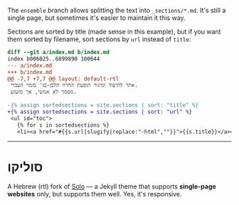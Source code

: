 The `ensemble` branch allows splitting the text into `_sections/*.md`.
It's still a single page, but sometimes it's easier to maintain it this way.

Sections are sorted by title (made sense in this example), but if you want them sorted by filename,
sort sections by `url` instead of `title`:

```diff
diff --git a/index.md b/index.md
index b006025..6899890 100644
--- a/index.md
+++ b/index.md
@@ -7,7 +7,7 @@ layout: default-rtl
 אתר לתיעוד ומיגור תופעת החרוז הלבן-בז' בזמר העברי.
 מסמך לא אנושי, אך מזעזע.
 
-{% assign sortedsections = site.sections | sort: "title" %}
+{% assign sortedsections = site.sections | sort: "url" %}
 <ul id="toc">
   {% for s in sortedsections %}
   <li><a href="#{{s.url|slugify|replace:"-html",""}}">{{s.title}}</a></li>
```

----

# סוליקו

A Hebrew (rtl) fork of
[Solo](http://solo.chibi.io) &mdash; a Jekyll theme that supports **single-page websites** only, but supports them well. Yes, it's responsive.

